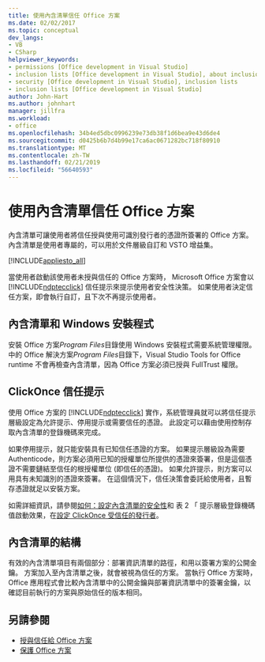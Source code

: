 ```yaml
---
title: 使用內含清單信任 Office 方案
ms.date: 02/02/2017
ms.topic: conceptual
dev_langs:
- VB
- CSharp
helpviewer_keywords:
- permissions [Office development in Visual Studio]
- inclusion lists [Office development in Visual Studio], about inclusion lists
- security [Office development in Visual Studio], inclusion lists
- inclusion lists [Office development in Visual Studio]
author: John-Hart
ms.author: johnhart
manager: jillfra
ms.workload:
- office
ms.openlocfilehash: 34b4ed5dbc0996239e73db38f1d6bea9e43d6de4
ms.sourcegitcommit: d0425b6b7d4b99e17ca6ac0671282bc718f80910
ms.translationtype: MT
ms.contentlocale: zh-TW
ms.lasthandoff: 02/21/2019
ms.locfileid: "56640593"
---
```

# <a name="trust-office-solutions-by-using-inclusion-lists"></a>使用內含清單信任 Office 方案
  內含清單可讓使用者將信任授與使用可識別發行者的憑證所簽署的 Office 方案。 內含清單是使用者專屬的，可以用於文件層級自訂和 VSTO 增益集。

 [!INCLUDE[appliesto_all](../vsto/includes/appliesto-all-md.md)]

 當使用者啟動該使用者未授與信任的 Office 方案時， Microsoft Office 方案會以 [!INCLUDE[ndptecclick](../vsto/includes/ndptecclick-md.md)] 信任提示來提示使用者安全性決策。 如果使用者決定信任方案，即會執行自訂，且下次不再提示使用者。

## <a name="inclusion-list-and-windows-installer"></a>內含清單和 Windows 安裝程式
 安裝 Office 方案*Program Files*目錄使用 Windows 安裝程式需要系統管理權限。 中的 Office 解決方案*Program Files*目錄下，Visual Studio Tools for Office runtime 不會再檢查內含清單，因為 Office 方案必須已授與 FullTrust 權限。

## <a name="clickonce-trust-prompt"></a>ClickOnce 信任提示
 使用 Office 方案的 [!INCLUDE[ndptecclick](../vsto/includes/ndptecclick-md.md)] 實作，系統管理員就可以將信任提示層級設定為允許提示、停用提示或需要信任的憑證。 此設定可以藉由使用控制存取內含清單的登錄機碼來完成。

 如果停用提示，就只能安裝具有已知信任憑證的方案。 如果提示層級設為需要 Authenticode，則方案必須用已知的授權單位所提供的憑證來簽署，但是這個憑證不需要鏈結至信任的根授權單位 (即信任的憑證)。 如果允許提示，則方案可以用具有未知識別的憑證來簽署。 在這個情況下，信任決策會委託給使用者，且暫存憑證就足以安裝方案。

 如需詳細資訊，請參閱[如何：設定內含清單的安全性](../vsto/how-to-configure-inclusion-list-security.md)和 表 2 「 提示層級登錄機碼值啟動效果，在[設定 ClickOnce 受信任的發行者](http://go.microsoft.com/fwlink/?LinkId=94774)。

## <a name="structure-of-the-inclusion-list"></a>內含清單的結構
 有效的內含清單項目有兩個部分：部署資訊清單的路徑，和用以簽署方案的公開金鑰。 方案加入至內含清單之後，就會被視為信任的方案。 當執行 Office 方案時，Office 應用程式會比較內含清單中的公開金鑰與部署資訊清單中的簽署金鑰，以確認目前執行的方案與原始信任的版本相同。

## <a name="see-also"></a>另請參閱
- [授與信任給 Office 方案](../vsto/granting-trust-to-office-solutions.md)
- [保護 Office 方案](../vsto/securing-office-solutions.md)
